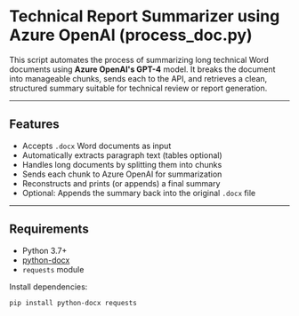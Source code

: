 # Technical Report Summarizer using Azure OpenAI (process_doc.py)

This script automates the process of summarizing long technical Word documents using **Azure OpenAI's GPT-4** model. It breaks the document into manageable chunks, sends each to the API, and retrieves a clean, structured summary suitable for technical review or report generation.

---

## Features

- Accepts `.docx` Word documents as input
- Automatically extracts paragraph text (tables optional)
- Handles long documents by splitting them into chunks
- Sends each chunk to Azure OpenAI for summarization
- Reconstructs and prints (or appends) a final summary
- Optional: Appends the summary back into the original `.docx` file

---

## Requirements

- Python 3.7+
- [python-docx](https://pypi.org/project/python-docx/)
- `requests` module

Install dependencies:

```bash
pip install python-docx requests
